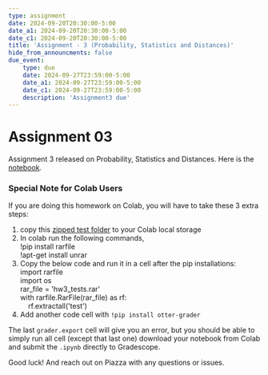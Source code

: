 ```yaml
---
type: assignment
date: 2024-09-20T20:30:00-5:00
date_a1: 2024-09-20T20:30:00-5:00
date_c1: 2024-09-20T20:30:00-5:00
title: 'Assignment - 3 (Probability, Statistics and Distances)'
hide_from_announcments: false
due_event: 
    type: due
    date: 2024-09-27T23:59:00-5:00
    date_a1: 2024-09-27T23:59:00-5:00
    date_c1: 2024-09-27T23:59:00-5:00
    description: 'Assignment3 due'
---
```


# Assignment 03

Assignment 3 released on Probability, Statistics and Distances.
Here is the [notebook](https://github.com/tools4ds/ds701_fa2024_assignments/blob/main/assignments/assignment03/assignment3.ipynb).

### Special Note for Colab Users

If you are doing this homework on Colab, you will have to take these 3 extra steps:

1. copy this [zipped test folder](https://github.com/tools4ds/ds701_fa2024_assignments/blob/main/assignments/assignment03/hw3_tests.rar)
   to your Colab local storage<br>
2. In colab run the following commands, <br>
   !pip install rarfile<br>
   !apt-get install unrar<br>
3. Copy the below code and run it in a cell after the pip installations:<br>
   import rarfile<br>
   import os<br>
   rar_file = 'hw3_tests.rar'<br>
   with rarfile.RarFile(rar_file) as rf:<br>
   &nbsp;&nbsp;&nbsp;&nbsp;rf.extractall('test')<br>
5. Add another code cell with `!pip install otter-grader`

The last `grader.export` cell will give you an error, but you should be able to
simply run all cell (except that last one) download your notebook from Colab
and submit the `.ipynb` directly to Gradescope.

Good luck! And reach out on Piazza with any questions or issues.
